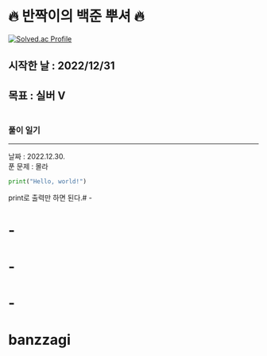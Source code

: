 # 🔥 반짝이의 백준 뿌셔 🔥

[![Solved.ac Profile](http://mazassumnida.wtf/api/v2/generate_badge?boj=junsang819@hanyang.ac.kr)](https://solved.ac/junsang819@hanyang.ac.kr/)
<br>

## 시작한 날 : 2022/12/31
## 목표 : **실버 V**
### <br>풀이 일기
---
날짜 : 2022.12.30.  
푼 문제 : 몰라  
```python
print("Hello, world!")
```
print로 출력만 하면 된다.# -
# -

# -
# -
# banzzagi
